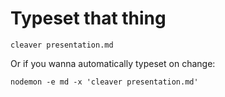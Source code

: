# Typeset that thing
```
cleaver presentation.md
```

Or if you wanna automatically typeset on change:
```
nodemon -e md -x 'cleaver presentation.md'
```
